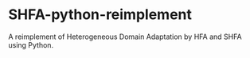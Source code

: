 # SHFA-python-reimplement
A reimplement of Heterogeneous Domain Adaptation by HFA and SHFA using Python.

